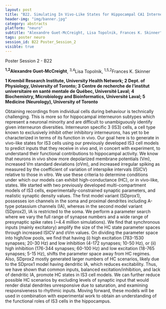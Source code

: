 ```yaml
---
layout: post
title: "B22. Simulating In Vivo-Like States for Hippocampal CA1 Interneuron Specific 3 Cells"
header-img: "img/banner.jpg"
category: abstracts
platform: "neuro"
subtitle: "Alexandre Guet-McCreight, Lisa Topolnik, Frances K. Skinner"
tags: poster neuro
session_id: B22 Poster_Session_2
visible: true
---
```

Poster Session 2 - B22

**<sup>1,2</sup>Alexandre Guet-McCreight**, <sup>3,4</sup>Lisa Topolnik, <sup>1,5,2</sup>Frances K. Skinner

__1 Krembil Research Institute, University Health Network; 2 Dept. of Physiology, University of Toronto; 3 Centre de recherche de l’institut universitaire en santé mentale de Québec, Université Laval; 4 Biochemistry, Microbiology and Bioinformatics, Université Laval; 5 Medicine (Neurology), University of Toronto__

Obtaining recordings from individual cells during behaviour is technically challenging. This is more so for hippocampal interneuron subtypes which represent a neuronal minority and are difficult to unambiguously identify given interneuron diversities. Interneuron specific 3 (IS3) cells, a cell type known to exclusively inhibit other inhibitory interneurons, has yet to be characterized in terms of its function in vivo. Our goal here is to generate in vivo-like states for IS3 cells using our previously developed IS3 cell models to predict inputs that they receive in vivo and, in concert with experiment, to understand their functional contributions to hippocampal activity.
We know that neurons in vivo show more depolarized membrane potentials (Vm), increased Vm standard deviations (σVm), and increased irregular spiking as measured by the coefficient of variation of interspike intervals (ISICV) relative to those in vitro. We use these criteria to determine conditions under which our models can exhibit high-conductance (HC), or in vivo-like, states. We started with two previously developed multi-compartment models of IS3 cells, experimentally-constrained synaptic parameters, and realistic synaptic density values. The first model variant (SDprox1), possesses ion channels in the soma and proximal dendrites including A-type potassium channels (IA), whereas in the second model variant (SDprox2), IA is restricted to the soma.
We perform a parameter search where we vary the full range of synapse numbers and a wide range of presynaptic spike rates (~4.4 million simulations). We find that synchronous inputs (mainly excitatory) amplify the size of the HC state parameter spaces through increased ISICV and σVm values. On dividing the parameter space into high/low pools, we find that having (i) high excitation (783-1530 synapses; 20-30 Hz) and low inhibition (4-172 synapses; 10-50 Hz), or (ii) high inhibition (176-344 synapses; 60-100 Hz) and low excitation (18-765 synapses; 5-15 Hz), shifts the parameter space away from HC regimes. Also, SDprox2 mostly generated larger numbers of HC scenarios, likely due to the SDprox1 model having dendritic IA, which reduces excitability.
Thus, we have shown that common inputs, balanced excitation/inhibition, and lack of dendritic IA, promote HC states in IS3 cell models. We can further reduce possible HC scenarios by excluding levels of synaptic input that would render distal dendrites unresponsive due to saturation, and examining responsiveness to rhythmic inputs. Moving forward, these models will be used in combination with experimental work to obtain an understanding of the functional roles of IS3 cells in the hippocampus.